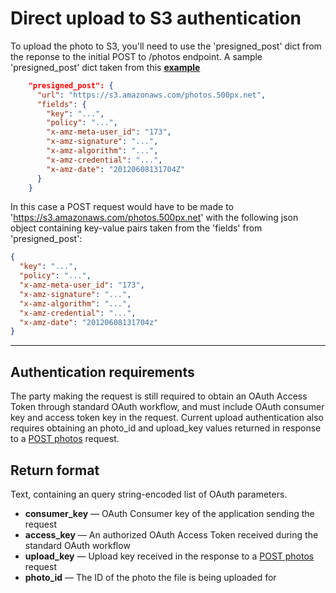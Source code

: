 # Direct upload to S3 authentication
To upload the photo to S3, you'll need to use the 'presigned_post' dict from the reponse to the initial POST to /photos endpoint.
A sample 'presigned_post' dict taken from this **[example](https://github.com/500px/api-documentation/blob/master/endpoints/photo/POST_photos.md#example)**
``` json
    "presigned_post": {
      "url": "https://s3.amazonaws.com/photos.500px.net",
      "fields": {
        "key": "...",
        "policy": "...",
        "x-amz-meta-user_id": "173",
        "x-amz-signature": "...",
        "x-amz-algorithm": "...",
        "x-amz-credential": "...",
        "x-amz-date": "20120608131704Z"
      }
    }
```

In this case a POST request would have to be made to 'https://s3.amazonaws.com/photos.500px.net' with the following json object containing key-value pairs taken from the 'fields' from 'presigned_post':
``` json 
{
  "key": "...",
  "policy": "...",
  "x-amz-meta-user_id": "173",
  "x-amz-signature": "...",
  "x-amz-algorithm": "...",
  "x-amz-credential": "...",
  "x-amz-date": "20120608131704z"
}
```

***

## Authentication requirements
The party making the request is still required to obtain an OAuth Access Token through standard OAuth workflow, and must include OAuth consumer key and access token key in the request. Current upload authentication also requires obtaining an photo_id and upload_key values returned in response to a [POST photos][] request.

## Return format
Text, containing an query string-encoded list of OAuth parameters.

- **consumer_key** — OAuth Consumer key of the application sending the request
- **access_key** — An authorized OAuth Access Token received during the standard OAuth workflow
- **upload_key** — Upload key received in the response to a [POST photos][] request
- **photo_id** — The ID of the photo the file is being uploaded for

[POST photos]: https://github.com/500px/api-documentation/blob/master/endpoints/photo/POST_photos.md
